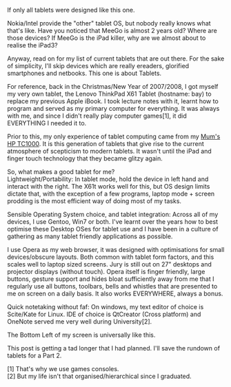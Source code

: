 If only all tablets were designed like this one.

Nokia/Intel provide the "other" tablet OS, but nobody really knows what that's
like. Have you noticed that MeeGo is almost 2 years old? Where are those
devices? If MeeGo is the iPad killer, why are we almost about to realise the
iPad3?

Anyway, read on for my list of current tablets that are out there. For the
sake of simplicity, I'll skip devices which are really ereaders, glorified
smartphones and netbooks. This one is about Tablets.

For reference, back in the Christmas/New Year of 2007/2008, I got myself my
very own tablet, the Lenovo ThinkPad X61 Tablet (hostname: bay) to replace my
previous Apple iBook. I took lecture notes with it, learnt how to program and
served as my primary computer for everything. It was always with me, and since
I didn't really play computer games[1], it did EVERYTHING I needed it to.

Prior to this, my only experience of tablet computing came from my [Mum's HP
TC1000](http://h18000.www1.hp.com/products/quickspecs/11429_na/11429_na.html).
It is this generation of tablets that give rise to the current atmosphere of
scepticism to modern tablets. It wasn't until the iPad and finger touch
technology that they became glitzy again.

So, what makes a good tablet for me?  
Lightweight/Portability: In tablet mode, hold the device in left hand and
interact with the right. The X61t works well for this, but OS design limits
dictate that, with the exception of a few programs, laptop mode + screen
prodding is the most efficient way of doing most of my tasks.

Sensible Operating System choice, and tablet integration: Across all of my
devices, I use Gentoo, Win7 or both. I've learnt over the years how to best
optimise these Desktop OSes for tablet use and I have been in a culture of
gathering as many tablet friendly applications as possible.

I use Opera as my web browser, it was designed with optimisations for small
devices/obscure layouts. Both common with tablet form factors, and this scales
well to laptop sized screens. Jury is still out on 27" desktops and projector
displays (without touch). Opera itself is finger friendly, large buttons,
gesture support and hides bloat sufficiently away from me that I regularly use
all buttons, toolbars, bells and whistles that are presented to me on screen
on a daily basis. It also works EVERYWHERE, always a bonus.

Quick notetaking without faf: On windows, my text editor of choice is
Scite/Kate for Linux. IDE of choice is QtCreator (Cross platform) and OneNote
served me very well during University[2].

The Bottom Left of my screen is universally like this.

This post is getting a tad longer that I had planned. I'll save the rundown of
tablets for a Part 2.

[1] That's why we use games consoles.  
[2] But my life isn't that organised/hierarchical since I graduated.  